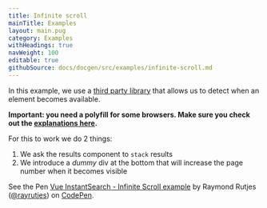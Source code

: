 ```yaml
---
title: Infinite scroll
mainTitle: Examples
layout: main.pug
category: Examples
withHeadings: true
navWeight: 100
editable: true
githubSource: docs/docgen/src/examples/infinite-scroll.md
---
```


In this example, we use a [third party library](https://github.com/Akryum/vue-observe-visibility) that allows us to detect when an element becomes available.

**Important: you need a polyfill for some browsers. Make sure you check out the [explanations here](https://github.com/Akryum/vue-observe-visibility).**

For this to work we do 2 things:

1. We ask the results component to `stack` results
1. We introduce a _dummy_ div at the bottom that will increase the page number when it becomes visible

<p data-height="900" data-theme-id="0" data-slug-hash="dWBMje" data-default-tab="result" data-user="rayrutjes" data-embed-version="2" data-pen-title="Vue InstantSearch - Infinite Scroll example" class="codepen">See the Pen <a href="https://codepen.io/rayrutjes/pen/dWBMje/">Vue InstantSearch - Infinite Scroll example</a> by Raymond Rutjes (<a href="https://codepen.io/rayrutjes">@rayrutjes</a>) on <a href="https://codepen.io">CodePen</a>.</p>
<script async src="https://production-assets.codepen.io/assets/embed/ei.js"></script>
